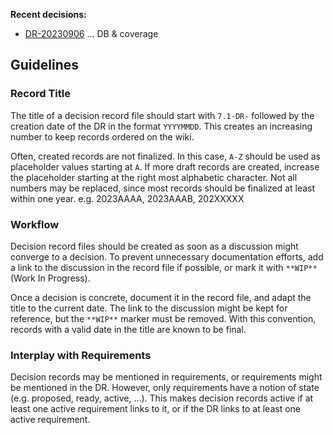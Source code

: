 **Recent decisions:**

- [DR-20230906](6-DR-20240414) ... DB & coverage

## Guidelines

### Record Title

The title of a decision record file should start with `7.1-DR-` followed by the creation date of the DR
in the format `YYYYMMDD`.
This creates an increasing number to keep records ordered on the wiki.

Often, created records are not finalized. In this case, `A-Z` should be used as placeholder values starting at `A`.
If more draft records are created, increase the placeholder starting at the right most alphabetic character.
Not all numbers may be replaced, since most records should be finalized at least within one year.
e.g. 2023AAAA, 2023AAAB, 202XXXXX

### Workflow

Decision record files should be created as soon as a discussion might converge to a decision.
To prevent unnecessary documentation efforts, add a link to the discussion in the record file if possible,
or mark it with `**WIP**` (Work In Progress).

Once a decision is concrete, document it in the record file, and adapt the title to the current date.
The link to the discussion might be kept for reference, but the `**WIP**` marker must be removed.
With this convention, records with a valid date in the title are known to be final.

### Interplay with Requirements

Decision records may be mentioned in requirements, or requirements might be mentioned in the DR.
However, only requirements have a notion of state (e.g. proposed, ready, active, ...).
This makes decision records active if at least one active requirement links to it, or if the DR links to at least one active requirement.
